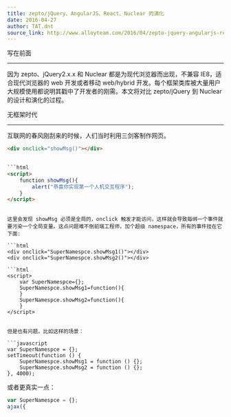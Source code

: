 ```yaml
---
title: zepto/jQuery、AngularJS、React、Nuclear 的演化
date: 2016-04-27
author: TAT.dnt
source_link: http://www.alloyteam.com/2016/04/zepto-jquery-angularjs-react-and-nuclear-evolution/
---
```


<!-- {% raw %} - for jekyll -->

写在前面  

* * *

因为 zepto、jQuery2.x.x 和 Nuclear 都是为现代浏览器而出现，不兼容 IE8，适合现代浏览器的 web 开发或者移动 web/hybrid 开发。每个框架类库被大量用户大规模使用都说明其戳中了开发者的刚需。本文将对比 zepto/jQuery 到 Nuclear 的设计和演化的过程。

无框架时代  

* * *

互联网的春风刚刮来的时候，人们当时利用三剑客制作网页。

````html
<div onclick="showMsg()"></div>
 

```html
<script>
    function showMsg(){
        alert("恭喜你实现第一个人机交互程序");
    }
</script>
````

````

这里会发现 showMsg 必须是全局的，onclick 触发才能访问，这样就会导致每绑一个事件就要污染一个全局变量。这点问题难不倒前端工程师，加个超级 namespace，所有的事件挂在它下面:

```html
<div onclick="SuperNamespce.showMsg1()"></div>
<div onclick="SuperNamespce.showMsg2()"></div>

```html
<script>
    var SuperNamespce={};
    SuperNamespce.showMsg1=function(){
    }
    SuperNamespce.showMsg2=function(){
    }
</script>
````

````

但是也有问题，比如这样的场景：

```javascript
var SuperNamespce = {};
setTimeout(function () {
    SuperNamespce.showMsg1 = function () {};
    SuperNamespce.showMsg2 = function () {};
}, 4000);
````

或者更真实一点：

```javascript
var SuperNamespce = {};
ajax({
```


<!-- {% endraw %} - for jekyll -->